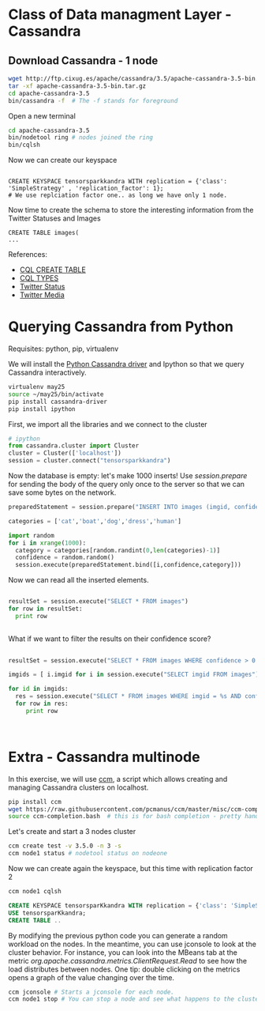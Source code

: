 # Class of Data managment Layer - Cassandra

## Download Cassandra - 1 node

```bash
wget http://ftp.cixug.es/apache/cassandra/3.5/apache-cassandra-3.5-bin.tar.gz
tar -xf apache-cassandra-3.5-bin.tar.gz
cd apache-cassandra-3.5
bin/cassandra -f  # The -f stands for foreground

```
Open a new terminal

```bash
cd apache-cassandra-3.5
bin/nodetool ring # nodes joined the ring
bin/cqlsh
```
Now we can create our keyspace

```cql

CREATE KEYSPACE tensorsparkkandra WITH replication = {'class': 'SimpleStrategy' , 'replication_factor': 1};
# We use replciation factor one.. as long we have only 1 node. 
```

Now time to create the schema to store the interesting information from the Twitter Statuses and Images

```cql
CREATE TABLE images(
...
```
References:
- [CQL CREATE TABLE](https://docs.datastax.com/en/cql/3.0/cql/cql_reference/create_table_r.html)
- [CQL TYPES](http://docs.datastax.com/en/cql/3.1/cql/cql_reference/cql_data_types_c.html)
- [Twitter Status](https://dev.twitter.com/overview/api/tweets)
- [Twitter Media](https://dev.twitter.com/overview/api/entities#obj-media)


# Querying Cassandra from Python

Requisites: python, pip, virtualenv

We will install the [Python Cassandra driver](https://github.com/datastax/python-driver) and Ipython so that we query Cassandra interactively. 

```bash
virtualenv may25
source ~/may25/bin/activate
pip install cassandra-driver
pip install ipython
```



First, we import all the libraries and we connect to the cluster
```python
# ipython
from cassandra.cluster import Cluster
cluster = Cluster(['localhost'])
session = cluster.connect("tensorsparkkandra")
```

Now the database is empty: let's make 1000 inserts!
Use *session.prepare* for sending the body of the query only once to the server so that we can save some bytes on the network. 

```python
preparedStatement = session.prepare("INSERT INTO images (imgid, confidence , category ) VALUES (?,?,?)")

categories = ['cat','boat','dog','dress','human']

import random
for i in xrange(1000):
  category = categories[random.randint(0,len(categories)-1)]
  confidence = random.random()
  session.execute(preparedStatement.bind([i,confidence,category]))
```

Now we can read all the inserted elements. 
```python 

resultSet = session.execute("SELECT * FROM images")
for row in resultSet:
  print row
  
```


What if we want to filter the results on their confidence score?

```python
  
resultSet = session.execute("SELECT * FROM images WHERE confidence > 0.1") # FAILS: the PRIMARY KEY is missing!

imgids = [ i.imgid for i in session.execute("SELECT imgid FROM images")]

for id in imgids:
  res = session.execute("SELECT * FROM images WHERE imgid = %s AND confidence < %s",(id,0.1))
  for row in res:
     print row

  
```


# Extra - Cassandra multinode

In this exercise, we will use [ccm](https://github.com/pcmanus/ccm.git), a script which allows creating and managing Cassandra clusters on localhost. 

```bash
pip install ccm
wget https://raw.githubusercontent.com/pcmanus/ccm/master/misc/ccm-completion.bash
source ccm-completion.bash  # this is for bash completion - pretty handy 
```

Let's create and start a 3 nodes cluster 
```bash 
ccm create test -v 3.5.0 -n 3 -s
ccm node1 status # nodetool status on nodeone
```
Now we can create again the keyspace, but this time with replication factor 2
```bash
ccm node1 cqlsh
```
```sql
CREATE KEYSPACE tensorsparKkandra WITH replication = {'class': 'SimpleStrategy', 'replication_factor':  2 };
USE tensorsparKkandra;
CREATE TABLE ..
```

By modifying the previous python code you can generate a random workload on the nodes. In the meantime, you can use jconsole to look at the cluster behavior. For instance, you can look into the  MBeans tab at the metric *org.apache.cassandra.metrics.ClientRequest.Read* to see how the load distributes between nodes. One tip: double clicking on the metrics opens a graph of the value changing over the time. 

```bash
ccm jconsole # Starts a jconsole for each node. 
ccm node1 stop # You can stop a node and see what happens to the cluster. 
```

